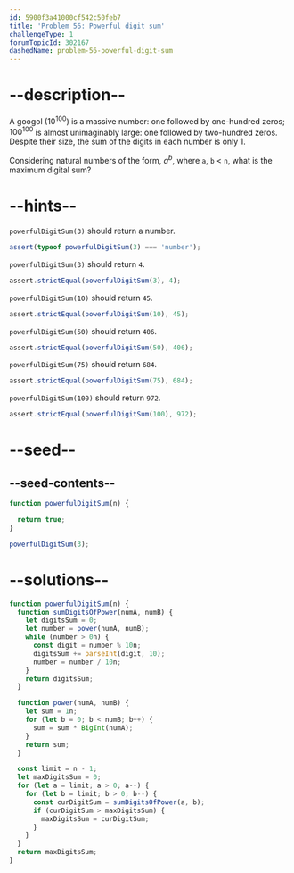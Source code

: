 ```yaml
---
id: 5900f3a41000cf542c50feb7
title: 'Problem 56: Powerful digit sum'
challengeType: 1
forumTopicId: 302167
dashedName: problem-56-powerful-digit-sum
---
```


# --description--

A googol ($10^{100}$) is a massive number: one followed by one-hundred zeros; $100^{100}$ is almost unimaginably large: one followed by two-hundred zeros. Despite their size, the sum of the digits in each number is only 1.

Considering natural numbers of the form, $a^b$, where `a`, `b` &lt; `n`, what is the maximum digital sum?

# --hints--

`powerfulDigitSum(3)` should return a number.

```js
assert(typeof powerfulDigitSum(3) === 'number');
```

`powerfulDigitSum(3)` should return `4`.

```js
assert.strictEqual(powerfulDigitSum(3), 4);
```

`powerfulDigitSum(10)` should return `45`.

```js
assert.strictEqual(powerfulDigitSum(10), 45);
```

`powerfulDigitSum(50)` should return `406`.

```js
assert.strictEqual(powerfulDigitSum(50), 406);
```

`powerfulDigitSum(75)` should return `684`.

```js
assert.strictEqual(powerfulDigitSum(75), 684);
```

`powerfulDigitSum(100)` should return `972`.

```js
assert.strictEqual(powerfulDigitSum(100), 972);
```

# --seed--

## --seed-contents--

```js
function powerfulDigitSum(n) {

  return true;
}

powerfulDigitSum(3);
```

# --solutions--

```js
function powerfulDigitSum(n) {
  function sumDigitsOfPower(numA, numB) {
    let digitsSum = 0;
    let number = power(numA, numB);
    while (number > 0n) {
      const digit = number % 10n;
      digitsSum += parseInt(digit, 10);
      number = number / 10n;
    }
    return digitsSum;
  }

  function power(numA, numB) {
    let sum = 1n;
    for (let b = 0; b < numB; b++) {
      sum = sum * BigInt(numA);
    }
    return sum;
  }

  const limit = n - 1;
  let maxDigitsSum = 0;
  for (let a = limit; a > 0; a--) {
    for (let b = limit; b > 0; b--) {
      const curDigitSum = sumDigitsOfPower(a, b);
      if (curDigitSum > maxDigitsSum) {
        maxDigitsSum = curDigitSum;
      }
    }
  }
  return maxDigitsSum;
}
```
